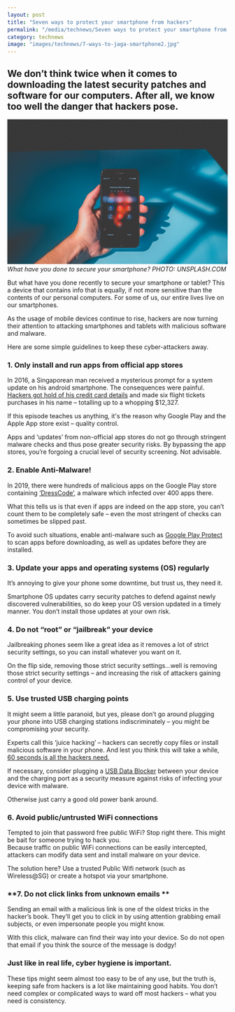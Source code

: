 ```yaml
---
layout: post
title: "Seven ways to protect your smartphone from hackers"
permalink: "/media/technews/Seven ways to protect your smartphone from hackers"
category: technews
image: "images/technews/7-ways-to-jaga-smartphone2.jpg"
---
```


We don’t think twice when it comes to downloading the latest security patches and software for our computers. After all, we know too well the danger that hackers pose. 
---

![What have you done to secure your smartphone?](/images/technews/7-ways-to-jaga-smartphone2.jpg)
*What have you done to secure your smartphone? PHOTO: UNSPLASH.COM*

But what have you done recently to secure your smartphone or tablet? This a device that contains info that is equally, if not more sensitive than the contents of our personal computers. For some of us, our entire lives live on our smartphones. 

As the usage of mobile devices continue to rise, hackers are now turning their attention to attacking smartphones and tablets with malicious software and malware. 

Here are some simple guidelines to keep these cyber-attackers away. 


### **1. Only install and run apps from official app stores**

In 2016, a Singaporean man received a mysterious prompt for a system update on his android smartphone. The consequences were painful.
[Hackers got hold of his credit card details](https://www.straitstimes.com/singapore/man-in-row-with-bank-over-hacked-phone) and made six flight tickets purchases in his name – totalling up to a whopping $12,327.

If this episode teaches us anything, it's the reason why Google Play and the Apple App store exist – quality control.  

Apps and ‘updates’ from non-official app stores do not go through stringent malware checks and thus pose greater security risks. By bypassing the app stores, you’re forgoing a crucial level of security screening. Not advisable. 

### **2. Enable Anti-Malware!**

In 2019, there were hundreds of malicious apps on the Google Play store containing [‘DressCode’](https://us.norton.com/internetsecurity-emerging-threats-hundreds-of-android-apps-containing-dresscode-malware-hiding-in-google-play-store.html), a malware which infected over 400 apps there. 

What this tells us is that even if apps are indeed on the app store, you can’t count them to be completely safe – even the most stringent of checks can sometimes be slipped past. 

To avoid such situations, enable anti-malware such as [Google Play Protect](https://www.cnet.com/how-to/how-to-check-your-android-phone-for-malicious-apps/) to scan apps before downloading, as well as updates before they are installed.


### **3. Update your apps and operating systems (OS) regularly**

It’s annoying to give your phone some downtime, but trust us, they need it. 

Smartphone OS updates carry security patches to defend against newly discovered vulnerabilities, so do keep your OS version updated in a timely manner. You don’t install those updates at your own risk.

### **4. Do not “root” or “jailbreak” your device**

Jailbreaking phones seem like a great idea as it removes a lot of strict security settings, so you can install whatever you want on it. 

On the flip side, removing those strict security settings...well is removing those strict security settings – and increasing the risk of attackers gaining control of your device. 

### **5. Use trusted USB charging points**
It might seem a little paranoid, but yes, please don’t go around plugging your phone into USB charging stations indiscriminately – you might be compromising your security. 

Experts call this ‘juice hacking’ – hackers can secretly copy files or install malicious software in your phone. And lest you think this will take a while, [60 seconds is all the hackers need.](https://theconversation.com/charging-your-phone-using-a-public-usb-port-beware-of-juice-jacking-130947) 

If necessary, consider plugging a [USB Data Blocker](https://www.pcworld.com/article/3454899/traveling-this-7-gadget-protects-your-phone-from-treacherous-usb-charging-ports.html) between your device and the charging port as a security measure against risks of infecting your device with malware.

Otherwise just carry a good old power bank around.  

### **6. Avoid public/untrusted WiFi connections**

Tempted to join that password free public WiFi? Stop right there. This might be bait for someone trying to hack you.  
Because traffic on public WiFi connections can be easily intercepted, attackers can modify data sent and install malware on your device.

The solution here?  Use a trusted Public Wifi network (such as Wireless@SG) or create a hotspot via your smartphone. 

### **7. Do not click links from unknown emails **

Sending an email with a malicious link is one of the oldest tricks in the hacker’s book. They’ll get you to click in by using attention grabbing email subjects, or even impersonate people you might know.

With this click, malware can find their way into your device. So do not open that email if you think the source of the message is dodgy! 

### **Just like in real life,  cyber hygiene is important.**
These tips might seem almost too easy to be of any use, but the truth is, keeping safe from hackers is a lot like maintaining good habits. You don’t need complex or complicated ways to ward off most hackers – what you need is consistency. 


